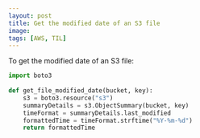 ```yaml
---
layout: post
title: Get the modified date of an S3 file
image: 
tags: [AWS, TIL]
---
```


To get the modified date of an S3 file:

```python
import boto3
 
def get_file_modified_date(bucket, key):
    s3 = boto3.resource("s3")
    summaryDetails = s3.ObjectSummary(bucket, key)
    timeFormat = summaryDetails.last_modified
    formattedTime = timeFormat.strftime("%Y-%m-%d")
    return formattedTime
```
